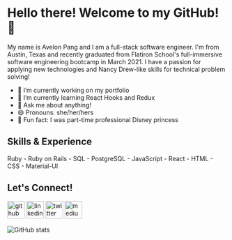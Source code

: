 # Hello there! Welcome to my GitHub! 👋

My name is Avelon Pang and I am a full-stack software engineer. I'm from Austin, Texas and recently graduated from Flatiron School's full-immersive software engineering bootcamp in March 2021. I have a passion for applying new technologies and Nancy Drew-like skills for technical problem solving!

- 🔭 I’m currently working on my portfolio 
- 🌱 I’m currently learning React Hooks and Redux 
- 💬 Ask me about anything! 
- 😄 Pronouns: she/her/hers 
- 👑 Fun fact: I was part-time professional Disney princess 

## Skills & Experience 
Ruby - Ruby on Rails - SQL - PostgreSQL - JavaScript - React - HTML - CSS - Material-UI 

## Let's Connect!
[<img src='https://cdn.jsdelivr.net/npm/simple-icons@3.0.1/icons/github.svg' alt='github' height='40'>](https://github.com/Apang20)  [<img src='https://cdn.jsdelivr.net/npm/simple-icons@3.0.1/icons/linkedin.svg' alt='linkedin' height='40'>](https://www.linkedin.com/in/https://www.linkedin.com/in/avelon-pang-82327360//)  [<img src='https://cdn.jsdelivr.net/npm/simple-icons@3.0.1/icons/twitter.svg' alt='twitter' height='40'>](https://twitter.com/@AvelonP)  [<img src='https://cdn.jsdelivr.net/npm/simple-icons@3.0.1/icons/medium.svg' alt='medium' height='40'>](https://avelonpang.medium.com/)  

![GitHub stats](https://github-readme-stats.vercel.app/api?username=Apang20&show_icons=true)  

 

